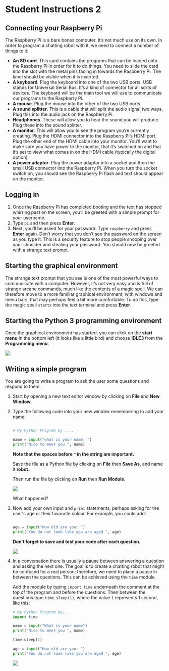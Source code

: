 # Student Instructions 2

## Connecting your Raspberry Pi

The Raspberry Pi is a bare bones computer. It’s not much use on its own. In order to program a chatting robot with it, we need to connect a number of things to it:

- **An SD card**. This card contains the programs that can be loaded onto the Raspberry Pi in order for it to do things. You need to slide the card into the slot with the metal pins facing in towards the Raspberry Pi. The label should be visible when it is inserted.
- **A keyboard**. Plug the keyboard into one of the two USB ports. USB stands for Universal Serial Bus. It’s a kind of connector for all sorts of devices. The keyboard will be the main tool we will use to communicate our programs to the Raspberry Pi.
- **A mouse**. Plug the mouse into the other of the two USB ports.
- **A sound splitter**. This is a cable that will split the audio signal two ways. Plug this into the
audio jack on the Raspberry Pi.
- **Headphones**. These will allow you to hear the sound you will produce. Plug these into the sound splitter.
- **A monitor**. This will allow you to see the program you’re currently creating. Plug the HDMI connector into the Raspberry Pi’s HDMI port. Plug the other end of the HDMI cable into your monitor. You’ll want to make sure you have power to the monitor, that it’s switched on and that it’s set to view what comes in on the HDMI cable (typically the digital option).
- **A power adaptor**. Plug the power adaptor into a socket and then the small USB connector into the Raspberry Pi. When you turn the socket switch on, you should see the Raspberry Pi flash and text should appear on the monitor.

## Logging in

1. Once the Raspberry Pi has completed booting and the text has stopped whirring past on the screen, you’ll be greeted with a simple prompt for your username. 
2. Type `pi` and then press **Enter**. 
3. Next, you’ll be asked for your password. Type `raspberry` and press **Enter** again. Don’t worry that you don’t see the password on the screen as you type it. This is a security feature to stop people snooping over your shoulder and stealing your password. You should now be greeted with a strange text prompt.

## Starting the graphical environment

The strange text prompt that you see is one of the most powerful ways to communicate with a computer. However, it’s not very easy and is full of strange arcane commands, much like the contents of a magic spell. We can therefore move to a more familiar graphical environment, with windows and menu bars, that may perhaps feel a bit more comfortable. To do this, type the magic spell `startx` into the text terminal and press **Enter**.

## Starting the Python 3 programming environment

Once the graphical environment has started, you can click on the **start menu** in the bottom left (it looks like a little bird) and choose **IDLE3** from the **Programming menu**. 

![](idle3.png)

## Writing a simple program

You are going to write a program to ask the user some questions and respond to them.

1. Start by opening a new text editor window by clicking on **File** and **New Window**.

2. Type the following code into your new window remembering to add your name:

	
	```python
	
	# My Python Program by ....
	
	name = input("what is your name: ")
	print("Nice to meet you ", name)
	```
	
	**Note that the spaces before `"` in the string are important.**
	
	Save the file as a Python file by clicking on **File** then **Save As**, and name it **robot**.
	
	Then run the file by clicking on **Run** then **Run Module**.
	
	![](program-1.png)
	
	What happened?
	

3. Now add your own input and `print` statements, perhaps asking for the user's age or their favourite colour. For example, you could add:

	```python
	
	age = input("How old are you: ")
	print("You do not look like you are aged ", age)
	```
	
	**Don't forget to save and test your code after each question.**
	
	![](program-2.png)
	
4. In a conversation there is usually a pause between answering a question and asking the next one. The goal is to create a chatting robot that might be confused for a real person; therefore, we need to place a pause in between the questions. This can be achieved using the `time` module.

	
	Add the module by typing `import time` underneath the comment at the top of the program and before the questions. Then between the questions type `time.sleep(1)`, where the value `1` represents 1 second, like this:
	
	```python
	# My Python Program by...
	import time
	
	name = input("What is your name")
	print("Nice to meet you ", name)
	
	time.sleep(1)
	
	age = input("How old are you: ")
	print("You do not look like you are aged ", age)
	```

	![](program-3.png)
